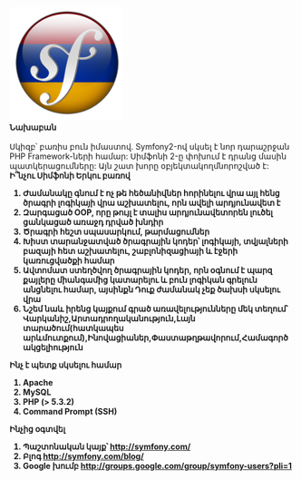 <img border="0" src="../img/symfony2hy.png" width="200"></a>
<br>
<b>Նախաբան</b><br>
<br>
Սկիզբ՝ բառիս բուն իմաստով. Symfony2-ով սկսել է նոր դարաշրջան PHP Framework-ների համար: Սիմֆոնի 2-ը փոխում է դրանց մասին պատկերացումները: Այն շատ խորը օբյեկտակողմնորոշված է:</div>
<b>
<b>Ի՞նչու Սիմֆոնի</b></div>
Երկու բառով
<ol>
<li>Ժամանակը գնում է ոչ թե հեծանիվներ հորինելու վրա այլ հենց ծրագրի լոգիկայի վրա աշխատելու, որն ավելի արդյունավետ է</li>
<li>Զարգացած OOP, որը թույլ է տալիս արդյունավետորեն լուծել ցանկացած առաջդ դրված խնդիր</li>
<li>Ծրագրի հեշտ սպասարկում, թարմացումներ</li>
<li>Խիստ տարանջատված ծրագրային կոդեր՝ լոգիկայի, տվյալների բազայի հետ աշխատելու, շաբլոնիզացիայի և էջերի կառուցվածքի համար</li>
<li>Ավտոմատ ստեղծվող ծրագրային կոդեր, որն օգնում է պարզ քայլերը միանգամից կատարելու և բուն լոգիկան գրելուն անցնելու համար, այսինքն Դուք ժամանակ չեք ծախսի սկսելու վրա</li>
<li>Նշեմ նաև իրենց կայքում գրած առավելությունները մեկ տեղում՝&nbsp; <b>Վարկանիշ,Արտադրողականություն,Լայն տարածում(հատկապես արևմուտքում),Ինովացիաներ,Փաստաթղթավորում,Համագործակցելիություն</b></li>
</ol>
</div>

<b>Ինչ է պետք սկսելու համար</b>
<ol>
<li>Apache</li>
<li>MySQL</li>
<li>PHP (&gt; 5.3.2)</li>
<li>Command Prompt (SSH)</li>
</ol>

</div>
<b>Ինչից օգտվել</b></div>
<br>
<ol>
<li><b>Պաշտոնական կայք՝ </b><a href="http://symfony.com/">http://symfony.com/</a></li>
<li><b>Բլոգ </b><a href="http://symfony.com/blog/">http://symfony.com/blog/</a></li>
<li><b>Google </b><b>խումբ</b><b> </b><a href="http://groups.google.com/group/symfony-users?pli=1">http://groups.google.com/group/symfony-users?pli=1</a></li>
</ol>
